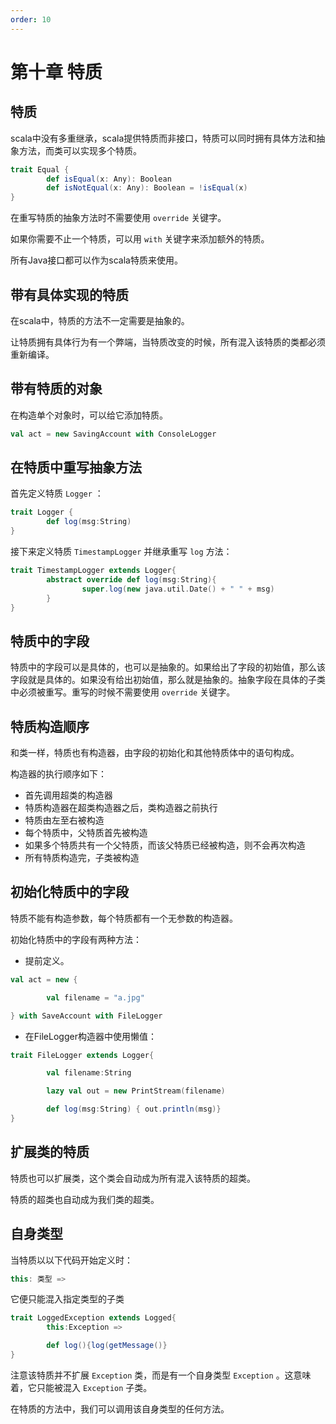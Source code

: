 ```yaml
---
order: 10
---
```


# 第十章 特质

## 特质

scala中没有多重继承，scala提供特质而非接口，特质可以同时拥有具体方法和抽象方法，而类可以实现多个特质。

```scala
trait Equal {
        def isEqual(x: Any): Boolean
        def isNotEqual(x: Any): Boolean = !isEqual(x)
}
```

在重写特质的抽象方法时不需要使用 `override` 关键字。

如果你需要不止一个特质，可以用 `with` 关键字来添加额外的特质。

所有Java接口都可以作为scala特质来使用。

## 带有具体实现的特质

在scala中，特质的方法不一定需要是抽象的。

让特质拥有具体行为有一个弊端，当特质改变的时候，所有混入该特质的类都必须重新编译。

## 带有特质的对象

在构造单个对象时，可以给它添加特质。

```scala
val act = new SavingAccount with ConsoleLogger
```

## 在特质中重写抽象方法

首先定义特质 `Logger` ：

```scala
trait Logger {
        def log(msg:String)
}
```

接下来定义特质 `TimestampLogger` 并继承重写 `log` 方法：

```scala
trait TimestampLogger extends Logger{
        abstract override def log(msg:String){
                super.log(new java.util.Date() + " " + msg)
        }
}
```

## 特质中的字段

特质中的字段可以是具体的，也可以是抽象的。如果给出了字段的初始值，那么该字段就是具体的。如果没有给出初始值，那么就是抽象的。抽象字段在具体的子类中必须被重写。重写的时候不需要使用 `override` 关键字。

## 特质构造顺序

和类一样，特质也有构造器，由字段的初始化和其他特质体中的语句构成。

构造器的执行顺序如下：

- 首先调用超类的构造器
- 特质构造器在超类构造器之后，类构造器之前执行
- 特质由左至右被构造
- 每个特质中，父特质首先被构造
- 如果多个特质共有一个父特质，而该父特质已经被构造，则不会再次构造
- 所有特质构造完，子类被构造

## 初始化特质中的字段

特质不能有构造参数，每个特质都有一个无参数的构造器。

初始化特质中的字段有两种方法：

- 提前定义。

```scala
val act = new {

        val filename = "a.jpg"

} with SaveAccount with FileLogger
```

- 在FileLogger构造器中使用懒值：

```scala
trait FileLogger extends Logger{

        val filename:String

        lazy val out = new PrintStream(filename)

        def log(msg:String) { out.println(msg)}
}
```

## 扩展类的特质

特质也可以扩展类，这个类会自动成为所有混入该特质的超类。

特质的超类也自动成为我们类的超类。

## 自身类型

当特质以以下代码开始定义时：

```scala
this: 类型 =>
```

它便只能混入指定类型的子类

```scala
trait LoggedException extends Logged{
        this:Exception =>

        def log(){log(getMessage()}
}
```

注意该特质并不扩展 `Exception` 类，而是有一个自身类型 `Exception` 。这意味着，它只能被混入 `Exception` 子类。

在特质的方法中，我们可以调用该自身类型的任何方法。